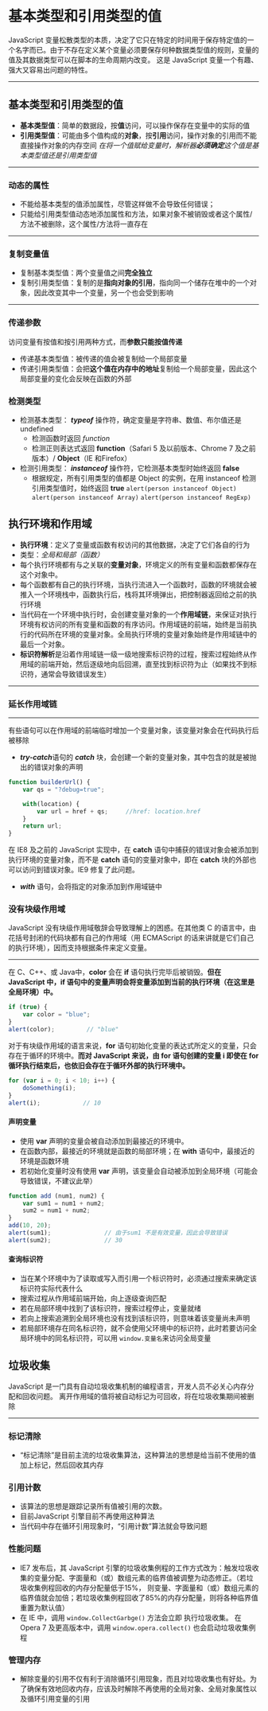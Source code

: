 # 基本类型和引用类型的值
JavaScript 变量松散类型的本质，决定了它只在特定的时间用于保存特定值的一个名字而已。由于不存在定义某个变量必须要保存何种数据类型值的规则，变量的值及其数据类型可以在脚本的生命周期内改变。
这是 JavaScript 变量一个有趣、强大又容易出问题的特性。

---
## 基本类型和引用类型的值
- **基本类型值**：简单的数据段，按**值**访问，可以操作保存在变量中的实际的值
- **引用类型值**：可能由多个值构成的**对象**，按**引用**访问，操作对象的引用而不能直接操作对象的内存空间
*在将一个值赋给变量时，解析器**必须确定**这个值是基本类型值还是引用类型值*

---
### 动态的属性
- 不能给基本类型的值添加属性，尽管这样做不会导致任何错误；
- 只能给引用类型值动态地添加属性和方法，如果对象不被销毁或者这个属性/方法不被删除，这个属性/方法将一直存在

---
### 复制变量值
- 复制基本类型值：两个变量值之间**完全独立**
- 复制引用类型值：复制的是**指向对象的引用**，指向同一个储存在堆中的一个对象，因此改变其中一个变量，另一个也会受到影响

---
### 传递参数
访问变量有按值和按引用两种方式，而**参数只能按值传递**
- 传递基本类型值：被传递的值会被复制给一个局部变量
- 传递引用类型值：会把**这个值在内存中的地址**复制给一个局部变量，因此这个局部变量的变化会反映在函数的外部

### 检测类型
- 检测基本类型： ***typeof*** 操作符，确定变量是字符串、数值、布尔值还是 undefined
    - 检测函数时返回 *function*
    - 检测正则表达式返回 **function**（Safari 5 及以前版本、Chrome 7 及之前版本）/ **Object**（IE 和Firefox）
- 检测引用类型： ***instanceof*** 操作符，它检测基本类型时始终返回 **false**
    - 根据规定，所有引用类型的值都是 Object 的实例，在用 instanceof 检测引用类型值时，始终返回 **true**
`alert(person instanceof Object)`       
`alert(person instanceof Array)`
`alert(person instanceof RegExp)`

## 执行环境和作用域

- **执行环境**：定义了变量或函数有权访问的其他数据，决定了它们各自的行为
- 类型：*全局和局部（函数）*
- 每个执行环境都有与之关联的**变量对象**，环境定义的所有变量和函数都保存在这个对象中。
- 每个函数都有自己的执行环境，当执行流进入一个函数时，函数的环境就会被推入一个环境栈中，函数执行后，栈将其环境弹出，把控制器返回给之前的执行环境
- 当代码在一个环境中执行时，会创建变量对象的一个**作用域链**，来保证对执行环境有权访问的所有变量和函数的有序访问。作用域链的前端，始终是当前执行的代码所在环境的变量对象。全局执行环境的变量对象始终是作用域链中的最后一个对象。
- **标识符解析**是沿着作用域链一级一级地搜索标识符的过程，搜索过程始终从作用域的前端开始，然后逐级地向后回溯，直至找到标识符为止（如果找不到标识符，通常会导致错误发生）

---
### 延长作用域链
---
有些语句可以在作用域的前端临时增加一个变量对象，该变量对象会在代码执行后被移除
- ***try-catch***语句的 ***catch*** 块，会创建一个新的变量对象，其中包含的就是被抛出的错误对象的声明
```js
function builderUrl() {
    var qs = "?debug=true";

    with(location) {
        var url = href + qs;     //href: location.href
    }
    return url;
}
```
在 IE8 及之前的 JavaScript 实现中，在 **catch** 语句中捕获的错误对象会被添加到执行环境的变量对象，而不是 **catch** 语句的变量对象中，即在 **catch** 块的外部也可以访问到错误对象。IE9 修复了此问题。
- ***with*** 语句，会将指定的对象添加到作用域链中

### 没有块级作用域
JavaScript 没有块级作用域敬辞会导致理解上的困惑。在其他类 C 的语言中，由花括号封闭的代码块都有自己的作用域（用 ECMAScript 的话来讲就是它们自己的执行环境），因而支持根据条件来定义变量。

---
在 C、C++、或 Java中，**color** 会在 **if** 语句执行完毕后被销毁。**但在 JavaScript 中，if 语句中的变量声明会将变量添加到当前的执行环境（在这里是全局环境）中。**
```js
if (true) {
    var color = "blue";
}
alert(color);         // "blue"
```
对于有块级作用域的语言来说，**for** 语句初始化变量的表达式所定义的变量，只会存在于循环的环境中。**而对 JavaScript 来说，由 for 语句创建的变量 i 即使在 for 循环执行结束后，也依旧会存在于循环外部的执行环境中。**
```js
for (var i = 0; i < 10; i++) {
    doSomething(i);
}
alert(i);            // 10
```
#### 声明变量
- 使用 **var** 声明的变量会被自动添加到最接近的环境中。
- 在函数内部，最接近的环境就是函数的局部环境；在 **with** 语句中，最接近的环境是函数环境
- 若初始化变量时没有使用 **var** 声明，该变量会自动被添加到全局环境（可能会导致错误，不建议此举）
```js
function add (num1, num2) {
    var sum1 = num1 + num2;
    sum2 = num1 + num2;
}
add(10, 20);
alert(sum1);               // 由于sum1 不是有效变量，因此会导致错误
alert(sum2);               // 30
```
#### 查询标识符
- 当在某个环境中为了读取或写入而引用一个标识符时，必须通过搜索来确定该标识符实际代表什么
- 搜索过程从作用域前端开始，向上逐级查询匹配
- 若在局部环境中找到了该标识符，搜索过程停止，变量就绪
- 若向上搜索追溯到全局环境也没有找到该标识符，则意味着该变量尚未声明
- 若局部环境存在同名标识符，就不会使用父环境中的标识符，此时若要访问全局环境中的同名标识符，可以用 `window.变量名`来访问全局变量

## 垃圾收集
JavaScript 是一门具有自动垃圾收集机制的编程语言，开发人员不必关心内存分配和回收问题。
离开作用域的值将被自动标记为可回收，将在垃圾收集期间被删除

---
### 标记清除
- “标记清除”是目前主流的垃圾收集算法，这种算法的思想是给当前不使用的值加上标记，然后回收其内存
### 引用计数
- 该算法的思想是跟踪记录所有值被引用的次数。
- 目前JavaScript 引擎目前不再使用这种算法
- 当代码中存在循环引用现象时，“引用计数”算法就会导致问题
### 性能问题
- IE7 发布后，其 JavaScript 引擎的垃圾收集例程的工作方式改为：触发垃圾收集的变量分配、字面量和（或）数组元素的临界值被调整为动态修正。（若垃圾收集例程回收的内存分配量低于15%， 则变量、字面量和（或）数组元素的临界值就会加倍；若垃圾收集例程回收了85%的内存分配量，则将各种临界值重置为默认值）
- 在 IE 中，调用 `window.CollectGarbge()` 方法会立即 执行垃圾收集。
在 Opera 7 及更高版本中，调用 `window.opera.collect()` 也会启动垃圾收集例程
### 管理内存
- 解除变量的引用不仅有利于消除循环引用现象，而且对垃圾收集也有好处。为了确保有效地回收内存，应该及时解除不再使用的全局对象、全局对象属性以及循环引用变量的引用